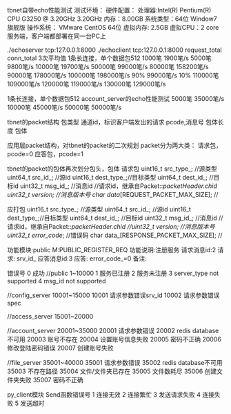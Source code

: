 tbnet自带echo性能测试
测试环境：
硬件配置：
    处理器:Intel(R) Pentium(R) CPU G3250 @ 3.20GHz 3.20GHz
    内存：8.00GB
    系统类型：64位 Window7 旗舰版
操作系统：
    VMware CentOS 64位
    虚拟内存: 2.5GB
    虚拟CPU：2 core
服务端，客户端都部署在同一台PC上

./echoserver tcp:127.0.0.1:8000
./echoclient tcp:127.0.0.1:8000 request_total conn_total
3次平均值
1条长连接，单个数据包512
1000笔 1900笔/s
5000笔 9800笔/s
10000笔 19700笔/s
50000笔 99000笔/s
80000笔 158200笔/s
90000笔 178000笔/s
100000笔 198000笔/s 90%  99000笔/s 10%
110000笔 109000笔/s
120000笔 119000笔/s
130000笔 129000笔/s


1条长连接，单个数据包512
account_server的echo性能测试
5000笔 35000笔/s
10000笔 45000笔/s
50000笔 50000笔/s


tbnet的packet结构
    包类型
    通道id，标识客户端发出的请求
    pcode,消息号
    包体长度
    包体

应用层packet结构，对tbnet的packet的二次规划
packet分为两大类：
    请求包，pcode=0
    应答包，pcode=1

tbnet的packet的包体再次划分包头，包体
请求包
    uint16_t src_type_; //源类型
    uint64_t src_id_;   //源id
    uint16_t dest_type_;//目标类型
    uint64_t dest_id_;  //目标id
    uint32_t msg_id_;   //消息id
    //请求id，继承自Packet::_packetHeader._chid
    uint32_t version_;  //消息版本号
    char data_[REQUEST_PACKET_MAX_SIZE]; //

应打包
    uint16_t src_type_; //源类型
    uint64_t src_id_;   //源id
    uint16_t dest_type_;//目标类型
    uint64_t dest_id_;  //目标id
    uint32_t msg_id_;   //消息id
    //请求id，继承自Packet::_packetHeader._chid
    //uint32_t version_;  //消息版本号
    uint32_t error_code_; //错误码
    char data_[RESPONSE_PACKET_MAX_SIZE]; //


功能模块:public
M:PUBLIC_REGISTER_REQ
功能说明:注册服务
请求消息id:2
请求:
    srv_id_
应答消息id:3
应答:
    error_code_=0
备注:


错误号
0 成功
//public 1~10000
1 服务已注册
2 服务未注册
3 server_type not supported
4 msg_id not supported

//config_server 10001~15000
10001 请求参数错误srv_id
10002 请求参数错误spec

//access_server 15001~20000


//account_server 20001~35000
20001 请求参数错误
20002 redis database不可用
20003 账号不存在
20004 设置账号信息失败
20005 密码不正确
20006 修改登陆密码错误
20007 创建账号失败

//file_server 35001~40000
35001 请求参数错误
35002 redis database不可用
35003 不存在路径
35004 文件/文件夹已存在
35005 文件数耗尽
35006 创建文件夹失败
35007 密码不正确

py_client模块
Send函数错误号
1 连接无效
2 连接繁忙
3 发送请求失败
4 连接失败
5 发送超时
